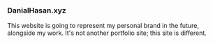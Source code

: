 ### DanialHasan.xyz
This website is going to represent my personal brand in the future, alongside my work. It's not another portfolio site; this site is different.